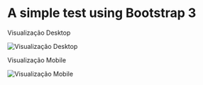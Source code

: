 # A simple test using Bootstrap 3

Visualização Desktop

![Visualização Desktop](https://i.imgur.com/EjIf2Xq.png)


Visualização Mobile

![Visualização Mobile](https://i.imgur.com/louizJq.png)

